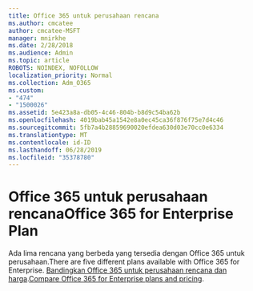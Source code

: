 ```yaml
---
title: Office 365 untuk perusahaan rencana
ms.author: cmcatee
author: cmcatee-MSFT
manager: mnirkhe
ms.date: 2/28/2018
ms.audience: Admin
ms.topic: article
ROBOTS: NOINDEX, NOFOLLOW
localization_priority: Normal
ms.collection: Adm_O365
ms.custom:
- "474"
- "1500026"
ms.assetid: 5e423a8a-db05-4c46-804b-b8d9c54ba62b
ms.openlocfilehash: 4019bab45a1542e8a0ec45ca36f876f75e7d4c46
ms.sourcegitcommit: 5fb7a4b28859690020efdea630d03e70cc0e6334
ms.translationtype: MT
ms.contentlocale: id-ID
ms.lasthandoff: 06/28/2019
ms.locfileid: "35378780"
---
```

# <a name="office-365-for-enterprise-plan"></a><span data-ttu-id="5723b-102">Office 365 untuk perusahaan rencana</span><span class="sxs-lookup"><span data-stu-id="5723b-102">Office 365 for Enterprise Plan</span></span>

<span data-ttu-id="5723b-103">Ada lima rencana yang berbeda yang tersedia dengan Office 365 untuk perusahaan.</span><span class="sxs-lookup"><span data-stu-id="5723b-103">There are five different plans available with Office 365 for Enterprise.</span></span> <span data-ttu-id="5723b-104">[Bandingkan Office 365 untuk perusahaan rencana dan harga](https://products.office.com/business/compare-more-office-365-for-business-plans).</span><span class="sxs-lookup"><span data-stu-id="5723b-104">[Compare Office 365 for Enterprise plans and pricing](https://products.office.com/business/compare-more-office-365-for-business-plans).</span></span>
  